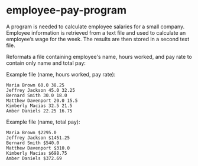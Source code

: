 # employee-pay-program
 A program is needed to calculate employee salaries for a small company. Employee information is retrieved from a text file and used to calculate an employee’s wage for the week. The results are then stored in a second text file.


Reformats a file containing employee's name, hours worked, and pay rate to contain only name and total pay:

Example file (name, hours worked, pay rate):
    
    Maria Brown 60.0 38.25
    Jeffrey Jackson 45.0 32.25  
    Bernard Smith 30.0 18.0
    Matthew Davenport 20.0 15.5
    Kimberly Macias 32.5 21.5
    Amber Daniels 22.25 16.75


Example file (name, total pay):

    Maria Brown $2295.0
    Jeffrey Jackson $1451.25
    Bernard Smith $540.0
    Matthew Davenport $310.0
    Kimberly Macias $698.75
    Amber Daniels $372.69
